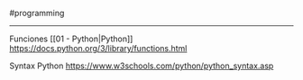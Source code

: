#programming 

--- 
Funciones [[01 - Python|Python]]
https://docs.python.org/3/library/functions.html

Syntax Python 
https://www.w3schools.com/python/python_syntax.asp

~~~~